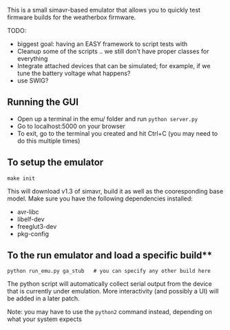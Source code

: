 This is a small simavr-based emulator that allows you to quickly test
firmware builds for the weatherbox firmware.

TODO:

* biggest goal: having an EASY framework to script tests with
* Cleanup some of the scripts .. we still don't have proper classes
    for everything
* Integrate attached devices that can be simulated; for example, if we tune the
    battery voltage what happens?
* use SWIG?


## Running the GUI

* Open up a terminal in the emu/ folder and run `python server.py`
* Go to localhost:5000 on your browser
* To exit, go to the terminal you created and hit Ctrl+C (you may need to do this multiple times)


## To setup the emulator

    make init

This will download v1.3 of simavr, build it as well as the cooresponding base model.
Make sure you have the following dependencies installed:

* avr-libc
* libelf-dev
* freeglut3-dev
* pkg-config

## To the run emulator and load a specific build**

    python run_emu.py ga_stub   # you can specify any other build here

The python script will automatically collect serial output from the device that is
currently under emulation. More interactivity (and possibly a UI) will be added in a later
patch.

Note: you may have to use the `python2` command instead, depending on what your
system expects

